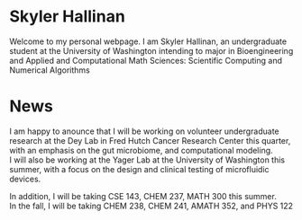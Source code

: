 # Skyler Hallinan

Welcome to my personal webpage. I am Skyler Hallinan, an undergraduate student at the University of Washington intending to major in Bioengineering and Applied and Computational Math Sciences: Scientific Computing and Numerical Algorithms

# News

I am happy to anounce that I will be working on volunteer undergraduate research at the Dey Lab in Fred Hutch Cancer Research Center this quarter, with an emphasis on the gut microbiome, and computational modeling. <br>I will also be working at the Yager Lab at the University of Washington this summer, with a focus on the design and clinical testing of microfluidic devices. <br/>

In addition, I will be taking CSE 143, CHEM 237, MATH 300 this summer. <br>In the fall, I will be taking CHEM 238, CHEM 241, AMATH 352, and PHYS 122 <br/>

